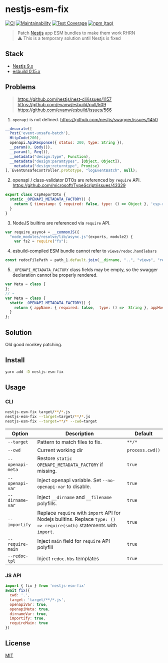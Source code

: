 # nestjs-esm-fix
[![CI](https://github.com/antongolub/nestjs-esm-fix/actions/workflows/ci.yaml/badge.svg?branch=master)](https://github.com/antongolub/nestjs-esm-fix/actions/workflows/ci.yaml)
[![Maintainability](https://api.codeclimate.com/v1/badges/af8edb33072e8e033ce7/maintainability)](https://codeclimate.com/github/antongolub/nestjs-esm-fix/maintainability)
[![Test Coverage](https://api.codeclimate.com/v1/badges/af8edb33072e8e033ce7/test_coverage)](https://codeclimate.com/github/antongolub/nestjs-esm-fix/test_coverage)
[![npm (tag)](https://img.shields.io/npm/v/nestjs-esm-fix)](https://www.npmjs.com/package/nestjs-esm-fix)

> Patch [Nestjs](https://github.com/nestjs/nest) app ESM bundles to make them work RHRN  
> ⚠️ This is a temporary solution until Nestjs is fixed

## Stack
* [Nestjs 9.x](https://github.com/nestjs/nest)
* [esbuild 0.15.x](https://github.com/evanw/esbuild)

## Problems
> https://github.com/nestjs/nest-cli/issues/1157
> https://github.com/evanw/esbuild/pull/509
> https://github.com/evanw/esbuild/issues/566

1. `openapi` is not defined. https://github.com/nestjs/swagger/issues/1450
```js
__decorate([
  Post('event-unsafe-batch'),
  HttpCode(200),
  openapi.ApiResponse({ status: 200, type: String }),
  __param(0, Body()),
  __param(1, Req()),
  __metadata("design:type", Function),
  __metadata("design:paramtypes", [Object, Object]),
  __metadata("design:returntype", Promise)
], EventUnsafeController.prototype, "logEventBatch", null);
```

2. openapi / class-validator DTOs are referenced by `require` API. https://github.com/microsoft/TypeScript/issues/43329
```js
export class CspReportDto {
  static _OPENAPI_METADATA_FACTORY() {
    return { timestamp: { required: false, type: () => Object }, 'csp-report': { required: true, type: () => require("./csp.dto.js").CspReport } };
  }
}
```

3. NodeJS builtins are referenced via `require` API.
```js
var require_async4 = __commonJS({
  "node_modules/resolve/lib/async.js"(exports, module2) {
    var fs2 = require("fs");
```

4. esbuild-compiled ESM bundle cannot refer to `views/redoc.handlebars`
```js
const redocFilePath = path_1.default.join(__dirname, "..", "views", "redoc.handlebars");
```

5. `_OPENAPI_METADATA_FACTORY` class fields may be empty, so the swagger declaration cannot be properly rendered.
```js
var Meta = class {
};
// →
var Meta = class {
  static _OPENAPI_METADATA_FACTORY() {
    return { appName: { required: false,  type: () =>  String }, appHost: { required: false,  type: () =>  String }, appVersion: { required: false,  type: () =>  String }, appNamespace: { required: false,  type: () =>  String }, appConfig: { required: false,  type: () =>  typeof (_a3 = typeof Record !== "undefined" && Record) === "function" ? _a3 : Object }, deviceInfo: { required: false,  type: () =>  typeof (_b3 = typeof Record !== "undefined" && Record) === "function" ? _b3 : Object }, userAgent: { required: false,  type: () =>  String }, envProfile: { required: false,  enum:  typeof (_c = typeof import_substrate2.EnvironmentProfile !== "undefined" && import_substrate2.EnvironmentProfile) === "function" ? _c : Object } }
  }
};
```


## Solution
Old good monkey patching.

## Install
```bash
yarn add -D nestjs-esm-fix
```

## Usage
### CLI
```bash
nestjs-esm-fix target/**/*.js
nestjs-esm-fix --target=target/**/*.js
nestjs-esm-fix --target=**/* --cwd=target
```
| Option           | Description                                                                                                            | Default         |
|------------------|------------------------------------------------------------------------------------------------------------------------|-----------------|
| `--target`       | Pattern to match files to fix.                                                                                         | `**/*`          |
| `--cwd`          | Current working dir                                                                                                    | `process.cwd()` |
| `--openapi-meta` | Restore `static OPENAPI_METADATA_FACTORY` if missing.                                                                  | `true`          |
| `--openapi-var`  | Inject openapi variable. Set `--no-openapi-var` to disable.                                                            | `true`          |
| `--dirname-var`  | Inject `__dirname` and `__filename` polyfills.                                                                         | `true`          |
| `--importify`    | Replace `require` with `import` API for Nodejs builtins. Replace `type: () => require(smth)` statements with `import`. | `true`          |
| `--require-main` | Inject `main` field for `require` API polyfill                                                                         | `true`          |
| `--redoc-tpl`    | Inject `redoc.hbs` templates                                                                                           | `true`          |

### JS API
```js
import { fix } from 'nestjs-esm-fix'
await fix({
  cwd: '.',
  target: 'target/**/*.js',
  openapiVar: true,
  openapiMeta: true,
  dirnameVar: true,
  importify: true,
  requireMain: true
})
```

## License
[MIT](./LICENSE)
